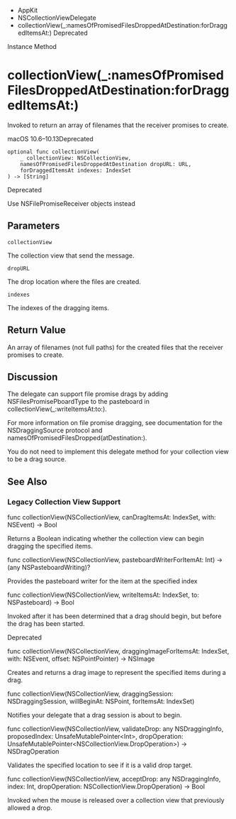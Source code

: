 

- AppKit
- NSCollectionViewDelegate
-  collectionView(\_:namesOfPromisedFilesDroppedAtDestination:forDraggedItemsAt:) Deprecated

Instance Method

# collectionView(\_:namesOfPromisedFilesDroppedAtDestination:forDraggedItemsAt:)

Invoked to return an array of filenames that the receiver promises to create.

macOS 10.6–10.13Deprecated

``` source
optional func collectionView(
    _ collectionView: NSCollectionView,
    namesOfPromisedFilesDroppedAtDestination dropURL: URL,
    forDraggedItemsAt indexes: IndexSet
) -> [String]
```

Deprecated

Use NSFilePromiseReceiver objects instead

## Parameters 

`collectionView`  

The collection view that send the message.

`dropURL`  

The drop location where the files are created.

`indexes`  

The indexes of the dragging items.

## Return Value

An array of filenames (not full paths) for the created files that the receiver promises to create.

## Discussion

The delegate can support file promise drags by adding NSFilesPromisePboardType to the pasteboard in collectionView(_:writeItemsAt:to:).

For more information on file promise dragging, see documentation for the NSDraggingSource protocol and namesOfPromisedFilesDropped(atDestination:).

You do not need to implement this delegate method for your collection view to be a drag source.

## See Also

### Legacy Collection View Support

func collectionView(NSCollectionView, canDragItemsAt: IndexSet, with: NSEvent) -> Bool

Returns a Boolean indicating whether the collection view can begin dragging the specified items.

func collectionView(NSCollectionView, pasteboardWriterForItemAt: Int) -> (any NSPasteboardWriting)?

Provides the pasteboard writer for the item at the specified index

func collectionView(NSCollectionView, writeItemsAt: IndexSet, to: NSPasteboard) -> Bool

Invoked after it has been determined that a drag should begin, but before the drag has been started.

Deprecated

func collectionView(NSCollectionView, draggingImageForItemsAt: IndexSet, with: NSEvent, offset: NSPointPointer) -> NSImage

Creates and returns a drag image to represent the specified items during a drag.

func collectionView(NSCollectionView, draggingSession: NSDraggingSession, willBeginAt: NSPoint, forItemsAt: IndexSet)

Notifies your delegate that a drag session is about to begin.

func collectionView(NSCollectionView, validateDrop: any NSDraggingInfo, proposedIndex: UnsafeMutablePointer&lt;Int>, dropOperation: UnsafeMutablePointer&lt;NSCollectionView.DropOperation>) -> NSDragOperation

Validates the specified location to see if it is a valid drop target.

func collectionView(NSCollectionView, acceptDrop: any NSDraggingInfo, index: Int, dropOperation: NSCollectionView.DropOperation) -> Bool

Invoked when the mouse is released over a collection view that previously allowed a drop.

